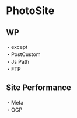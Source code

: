 # PhotoSite  

## WP  
・except       
・PostCustom  
・Js Path  
・FTP

## Site Performance
・Meta  
・OGP

